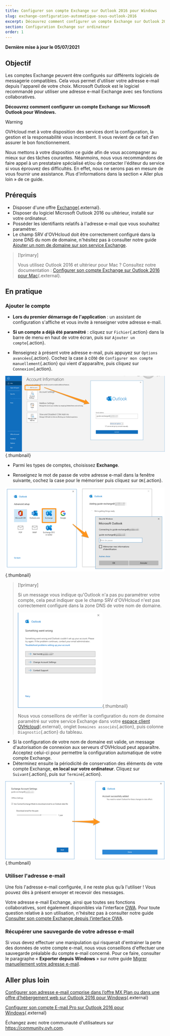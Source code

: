 ```yaml
---
title: Configurer son compte Exchange sur Outlook 2016 pour Windows
slug: exchange-configuration-automatique-sous-outlook-2016
excerpt: Découvrez comment configurer un compte Exchange sur Outlook 2016 pour Windows
section: Configuration Exchange sur ordinateur
order: 1
---
```


**Dernière mise à jour le 05/07/2021**

## Objectif

Les comptes Exchange peuvent être configurés sur différents logiciels de messagerie compatibles. Cela vous permet d'utiliser votre adresse e-mail depuis l'appareil de votre choix. Microsoft Outlook est le logiciel recommandé pour utiliser une adresse e-mail Exchange avec ses fonctions collaboratives.

**Découvrez comment configurer un compte Exchange sur Microsoft Outlook pour Windows.**

> [!warning]
>
> OVHcloud met à votre disposition des services dont la configuration, la gestion et la responsabilité vous incombent. Il vous revient de ce fait d'en assurer le bon fonctionnement.
> 
> Nous mettons à votre disposition ce guide afin de vous accompagner au mieux sur des tâches courantes. Néanmoins, nous vous recommandons de faire appel à un prestataire spécialisé et/ou de contacter l'éditeur du service si vous éprouvez des difficultés. En effet, nous ne serons pas en mesure de vous fournir une assistance. Plus d'informations dans la section « Aller plus loin » de ce guide.
> 

## Prérequis

- Disposer d'une offre [Exchange](https://www.ovh.com/fr/emails/){.external}.
- Disposer du logiciel Microsoft Outlook 2016 ou ultérieur, installé sur votre ordinateur.
- Posséder les identifiants relatifs à l'adresse e-mail que vous souhaitez paramétrer.
- Le champ SRV d'OVHcloud doit être correctement configuré dans la zone DNS du nom de domaine, n'hésitez pas à consulter notre guide [Ajouter un nom de domaine sur son service Exchange](https://docs.ovh.com/fr/microsoft-collaborative-solutions/ajouter-domaine-exchange/).

> [!primary]
>
> Vous utilisez Outlook 2016 et ultérieur pour Mac ? Consultez notre documentation : [Configurer son compte Exchange sur Outlook 2016 pour Mac](https://docs.ovh.com/fr/microsoft-collaborative-solutions/configuration-outlook-2016-mac/){.external}.
>

## En pratique

### Ajouter le compte

- **Lors du premier démarrage de l'application** : un assistant de configuration s'affiche et vous invite à renseigner votre adresse e-mail.

- **Si un compte a déjà été paramétré** : cliquez sur `Fichier`{.action} dans la barre de menu en haut de votre écran, puis sur `Ajouter un compte`{.action}.

- Renseignez à présent votre adresse e-mail, puis appuyez sur `Options avancées`{.action}. Cochez la case à côté de `Configurer mon compte manuellement`{.action} qui vient d'apparaître, puis cliquez sur `Connexion`{.action}. 

![exchange](images/config-outlook-exchange01.png){.thumbnail}

- Parmi les types de comptes, choisissez **Exchange**.

- Renseignez le mot de passe de votre adresse e-mail dans la fenêtre suivante, cochez la case pour le mémoriser puis cliquez sur `OK`{.action}.

![exchange](images/config-outlook-exchange02.png){.thumbnail}

> [!primary]
> 
> Si un message vous indique qu'Outlook n'a pas pu paramétrer votre compte, cela peut indiquer que le champ SRV d'OVHcloud n'est pas correctement configuré dans la zone DNS de votre nom de domaine.
> 
> ![exchange](images/config-outlook-exchange03.png){.thumbnail}
>
> Nous vous conseillons de vérifier la configuration du nom de domaine paramétré sur votre service Exchange dans votre [espace client OVHcloud](https://www.ovh.com/auth/?action=gotomanager&from=https://www.ovh.com/fr/&ovhSubsidiary=fr){.external}, onglet `Domaines associés`{.action}, puis colonne `Diagnostic`{.action} du tableau.
>

- Si la configuration de votre nom de domaine est valide, un message d'autorisation de connexion aux serveurs d'OVHcloud peut apparaître. Acceptez celui-ci pour permettre la configuration automatique de votre compte Exchange.
- Déterminez ensuite la périodicité de conservation des éléments de vote compte Exchange, **en local sur votre ordinateur**. Cliquez sur `Suivant`{.action}, puis sur `Terminé`{.action}.

![exchange](images/config-outlook-exchange04.png){.thumbnail}


### Utiliser l'adresse e-mail

Une fois l'adresse e-mail configurée, il ne reste plus qu’à l'utiliser ! Vous pouvez dès à présent envoyer et recevoir des messages.

Votre adresse e-mail Exchange, ainsi que toutes ses fonctions collaboratives, sont également disponibles via l'interface [OWA](https://www.ovh.com/fr/mail/). Pour toute question relative à son utilisation, n'hésitez pas à consulter notre guide [Consulter son compte Exchange depuis l’interface OWA](https://docs.ovh.com/fr/microsoft-collaborative-solutions/exchange-2016-guide-utilisation-outlook-web-app/).

### Récupérer une sauvegarde de votre adresse e-mail

Si vous devez effectuer une manipulation qui risquerait d'entrainer la perte des données de votre compte e-mail, nous vous conseillons d'effectuer une sauvegarde préalable du compte e-mail concerné. Pour ce faire, consulter le paragraphe « **Exporter depuis Windows** » sur notre guide [Migrer manuellement votre adresse e-mail](https://docs.ovh.com/fr/emails/migrer-ses-adresses-email-manuellement/#exporter-depuis-windows).


## Aller plus loin

[Configurer son adresse e-mail comprise dans l’offre MX Plan ou dans une offre d’hébergement web sur Outlook 2016 pour Windows](https://docs.ovh.com/fr/emails/configuration-outlook-2016/){.external}

[Configurer son compte E-mail Pro sur Outlook 2016 pour Windows](https://docs.ovh.com/fr/emails-pro/configuration-outlook-2016/){.external}

Échangez avec notre communauté d'utilisateurs sur <https://community.ovh.com>.
